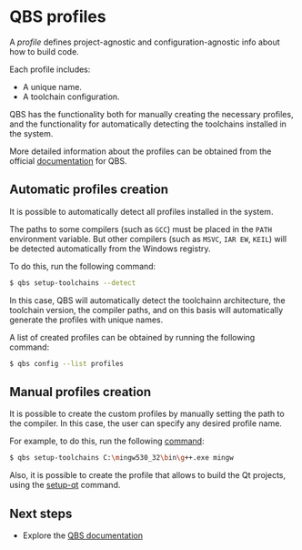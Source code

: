 # QBS profiles

A _profile_ defines project-agnostic and configuration-agnostic info
about how to build code.

Each profile includes:

- A unique name.
- A toolchain configuration.

QBS has the functionality both for manually creating the necessary
profiles, and the functionality for automatically detecting the
toolchains installed in the system.

More detailed information about the profiles can be obtained from
the official [documentation](https://doc.qt.io/qbs/configuring.html)
for QBS.


## Automatic profiles creation

It is possible to automatically detect all profiles installed
in the system.

The paths to some compilers (such as `GCC`) must be placed in the `PATH`
environment variable. But other compilers (such as `MSVC`, `IAR EW`,
`KEIL`) will be detected automatically from the Windows registry.

To do this, run the following command:

```bash
$ qbs setup-toolchains --detect
```

In this case, QBS will automatically detect the toolchainn architecture,
the toolchain version, the compiler paths, and on this basis will
automatically generate the profiles with unique names.

A list of created profiles can be obtained by running the following
command:

```bash
$ qbs config --list profiles
```

## Manual profiles creation

It is possible to create the custom profiles by manually setting
the path to the compiler. In this case, the user can specify
any desired profile name.

For example, to do this, run the following
[command](https://doc.qt.io/qbs/cli-setup-toolchains.html):

```bash
$ qbs setup-toolchains C:\mingw530_32\bin\g++.exe mingw
```

Also, it is possible to create the profile that allows to build the Qt
projects, using the [setup-qt](https://doc.qt.io/qbs/cli-setup-qt.html)
command.

## Next steps

- Explore the [QBS documentation](README.md)
